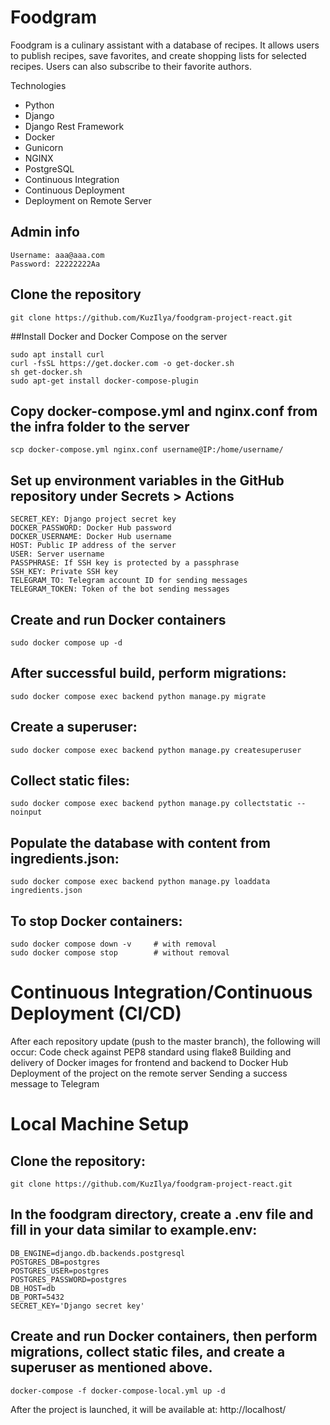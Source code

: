 # Foodgram
Foodgram is a culinary assistant with a database of recipes. It allows users to publish recipes, save favorites, and create shopping lists for selected recipes. Users can also subscribe to their favorite authors.

Technologies
- Python
- Django
- Django Rest Framework
- Docker
- Gunicorn
- NGINX
- PostgreSQL
- Continuous Integration
- Continuous Deployment
- Deployment on Remote Server

## Admin info

```
Username: aaa@aaa.com
Password: 22222222Aa
```

## Clone the repository
```
git clone https://github.com/KuzIlya/foodgram-project-react.git
```

##Install Docker and Docker Compose on the server
```
sudo apt install curl
curl -fsSL https://get.docker.com -o get-docker.sh
sh get-docker.sh
sudo apt-get install docker-compose-plugin
```

## Copy docker-compose.yml and nginx.conf from the infra folder to the server
```
scp docker-compose.yml nginx.conf username@IP:/home/username/
```

## Set up environment variables in the GitHub repository under Secrets > Actions
```
SECRET_KEY: Django project secret key
DOCKER_PASSWORD: Docker Hub password
DOCKER_USERNAME: Docker Hub username
HOST: Public IP address of the server
USER: Server username
PASSPHRASE: If SSH key is protected by a passphrase
SSH_KEY: Private SSH key
TELEGRAM_TO: Telegram account ID for sending messages
TELEGRAM_TOKEN: Token of the bot sending messages
```

## Create and run Docker containers
```
sudo docker compose up -d
```

## After successful build, perform migrations:
```
sudo docker compose exec backend python manage.py migrate
```

## Create a superuser:
```
sudo docker compose exec backend python manage.py createsuperuser
```

## Collect static files:
```
sudo docker compose exec backend python manage.py collectstatic --noinput
```

## Populate the database with content from ingredients.json:
```
sudo docker compose exec backend python manage.py loaddata ingredients.json
```

## To stop Docker containers:
```
sudo docker compose down -v     # with removal
sudo docker compose stop        # without removal
```

# Continuous Integration/Continuous Deployment (CI/CD)
After each repository update (push to the master branch), the following will occur:
Code check against PEP8 standard using flake8
Building and delivery of Docker images for frontend and backend to Docker Hub
Deployment of the project on the remote server
Sending a success message to Telegram

# Local Machine Setup

## Clone the repository:
```
git clone https://github.com/KuzIlya/foodgram-project-react.git
```

## In the foodgram directory, create a .env file and fill in your data similar to example.env:
```
DB_ENGINE=django.db.backends.postgresql
POSTGRES_DB=postgres
POSTGRES_USER=postgres
POSTGRES_PASSWORD=postgres
DB_HOST=db
DB_PORT=5432
SECRET_KEY='Django secret key'
```

## Create and run Docker containers, then perform migrations, collect static files, and create a superuser as mentioned above.
```
docker-compose -f docker-compose-local.yml up -d
```
After the project is launched, it will be available at: http://localhost/
